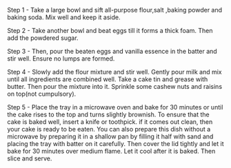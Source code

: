 Step 1 - Take a large bowl and sift all-purpose flour,salt ,baking powder and baking soda. Mix well and keep it aside.

Step 2 - Take another bowl and beat eggs till it forms a thick foam. Then add the powdered sugar.

Step 3 - Then, pour the beaten eggs and vanilla essence in the batter and stir well. Ensure no lumps are formed.

Step 4 - Slowly add the flour mixture and stir well. Gently pour milk and mix until all ingredients are combined well. Take a cake tin and grease with butter. Then pour the mixture into it. Sprinkle some cashew nuts and raisins on top(not cumpulsory).

Step 5 - Place the tray in a microwave oven and bake for 30 minutes or until the cake rises to the top and turns slightly brownish. To ensure that the cake is baked well, insert a knife or toothpick. if it comes out clean, then your cake is ready to be eaten. You can also prepare this dish without a microwave by preparing it in a shallow pan by filling it half with sand and placing the tray with batter on it carefully. Then cover the lid tightly and let it bake for 30 minutes over medium flame. Let it cool after it is baked. Then slice and serve.